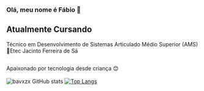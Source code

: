 ### Olá, meu nome é Fábio 👋

## Atualmente Cursando

Técnico em Desenvolvimento de Sistemas Articulado Médio Superior (AMS) <br>
📍Etec Jacinto Ferreira de Sá
##
Apaixonado por tecnologia desde criança 😊 <br><br>
![bavxzx GitHub stats](https://github-readme-stats.vercel.app/api?username=bavxzx&show_icons=true&theme=dark)
[![Top Langs](https://github-readme-stats.vercel.app/api/top-langs/?username=bavxzx&layout=donut-vertical&theme=dark)](https://github.com/anuraghazra/github-readme-stats)
